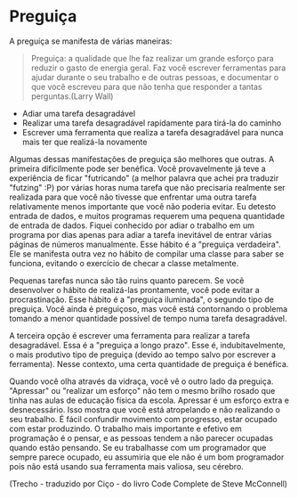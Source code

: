 # Preguiça

A preguiça se manifesta de várias maneiras:

> Preguiça: a qualidade que lhe faz realizar um grande esforço para reduzir o gasto de energia geral. Faz você escrever ferramentas para ajudar durante o seu trabalho e de outras pessoas, e documentar o que você escreveu para que não tenha que responder a tantas perguntas.(Larry Wall)

- Adiar uma tarefa desagradável
- Realizar uma tarefa desagradável rapidamente para tirá-la do caminho
- Escrever uma ferramenta que realiza a tarefa desagradável para nunca mais ter que realizá-la novamente

Algumas dessas manifestações de preguiça são melhores que outras. A primeira dificilmente pode ser benéfica. Você provavelmente já teve a experiência de ficar "futricando" (a melhor palavra que achei pra traduzir "futzing" :P)  por várias horas numa tarefa que não precisaria realmente ser realizada para que você não tivesse que enfrentar uma outra tarefa relativamente menos importante que você não poderia evitar. Eu detesto entrada de dados, e muitos programas requerem uma pequena quantidade de entrada de dados. Fiquei conhecido por adiar o trabalho em um programa por dias apenas para adiar a tarefa inevitável de entrar várias páginas de números manualmente. Esse hábito é a "preguiça verdadeira". Ele se manifesta outra vez no hábito de compilar uma classe para saber se funciona, evitando o exercício de checar a classe metalmente.

Pequenas tarefas nunca são tão ruins quanto parecem. Se você desenvolver o hábito de realizá-las prontamente, você pode evitar a procrastinação. Esse hábito é a "preguiça iluminada", o segundo tipo de preguiça. Você ainda é preguiçoso, mas você está contornando o problema tomando a menor quantidade possível de tempo numa tarefa desagradável.

A terceira opção é escrever uma ferramenta para realizar a tarefa desagradável. Essa é a "preguiça a longo prazo". Esse é, indubitavelmente, o mais produtivo tipo de preguiça (devido ao tempo salvo por escrever a ferramenta). Nesse contexto, uma certa quantidade de preguiça é benéfica.

Quando você olha através da vidraça, você vê o outro lado da preguiça. "Apressar" ou "realizar um esforço" não tem o mesmo brilho rosado que tinha nas aulas de educação física da escola. Apressar é um esforço extra e desnecessário. Isso mostra que você está atropelando e não realizando o seu trabalho. É fácil confundir movimento com progresso, estar ocupado com estar produzindo. O trabalho mais importante e efetivo em programação é o pensar, e as pessoas tendem a não parecer ocupadas quando estão pensando. Se eu trabalhasse com um programador que sempre parece ocupado, eu assumiria que ele não é um bom programador pois não está usando sua ferramenta mais valiosa, seu cérebro.

(Trecho - traduzido por Ciço - do livro Code Complete de Steve McConnell)
